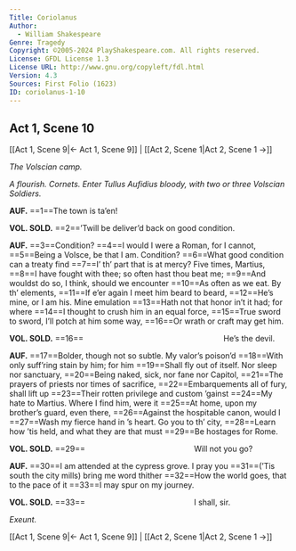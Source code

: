 ```yaml
---
Title: Coriolanus
Author: 
  - William Shakespeare
Genre: Tragedy
Copyright: ©2005-2024 PlayShakespeare.com. All rights reserved.
License: GFDL License 1.3
License URL: http://www.gnu.org/copyleft/fdl.html
Version: 4.3
Sources: First Folio (1623)
ID: coriolanus-1-10
---
```


## Act 1, Scene 10
[[Act 1, Scene 9|← Act 1, Scene 9]] | [[Act 2, Scene 1|Act 2, Scene 1 →]]

*The Volscian camp.*

*A flourish. Cornets. Enter Tullus Aufidius bloody, with two or three Volscian Soldiers.*

**AUF.**
==1==The town is ta’en!

**VOL. SOLD.**
==2==’Twill be deliver’d back on good condition.

**AUF.**
==3==Condition?
==4==I would I were a Roman, for I cannot,
==5==Being a Volsce, be that I am. Condition?
==6==What good condition can a treaty find
==7==I’ th’ part that is at mercy? Five times, Martius,
==8==I have fought with thee; so often hast thou beat me;
==9==And wouldst do so, I think, should we encounter
==10==As often as we eat. By th’ elements,
==11==If e’er again I meet him beard to beard,
==12==He’s mine, or I am his. Mine emulation
==13==Hath not that honor in’t it had; for where
==14==I thought to crush him in an equal force,
==15==True sword to sword, I’ll potch at him some way,
==16==Or wrath or craft may get him.

**VOL. SOLD.**
==16==                  He’s the devil.

**AUF.**
==17==Bolder, though not so subtle. My valor’s poison’d
==18==With only suff’ring stain by him; for him
==19==Shall fly out of itself. Nor sleep nor sanctuary,
==20==Being naked, sick, nor fane nor Capitol,
==21==The prayers of priests nor times of sacrifice,
==22==Embarquements all of fury, shall lift up
==23==Their rotten privilege and custom ’gainst
==24==My hate to Martius. Where I find him, were it
==25==At home, upon my brother’s guard, even there,
==26==Against the hospitable canon, would I
==27==Wash my fierce hand in ’s heart. Go you to th’ city,
==28==Learn how ’tis held, and what they are that must
==29==Be hostages for Rome.

**VOL. SOLD.**
==29==              Will not you go?

**AUF.**
==30==I am attended at the cypress grove. I pray you
==31==(’Tis south the city mills) bring me word thither
==32==How the world goes, that to the pace of it
==33==I may spur on my journey.

**VOL. SOLD.**
==33==              I shall, sir.

*Exeunt.*

[[Act 1, Scene 9|← Act 1, Scene 9]] | [[Act 2, Scene 1|Act 2, Scene 1 →]]